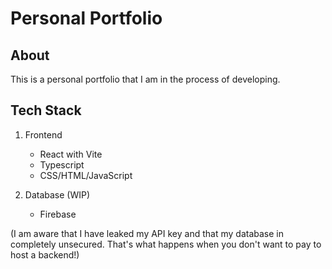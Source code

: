 # Personal Portfolio

## About

This is a personal portfolio that I am in the process of developing.

## Tech Stack

1. Frontend

    - React with Vite
    - Typescript
    - CSS/HTML/JavaScript

2. Database (WIP)
    - Firebase

(I am aware that I have leaked my API key and that my database in completely unsecured. That's what happens when you don't want to pay to host a backend!)
